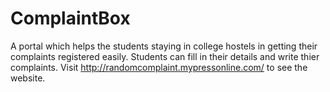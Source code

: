 # ComplaintBox
A portal which helps the students staying in college hostels in getting their complaints registered easily. Students can fill in their details and write thier complaints. Visit http://randomcomplaint.mypressonline.com/ to see the website.
